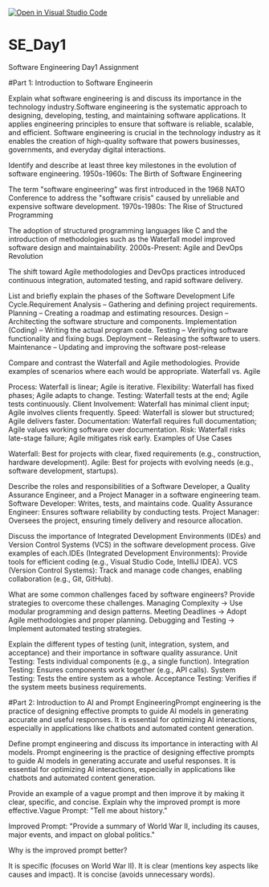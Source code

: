 [![Open in Visual Studio Code](https://classroom.github.com/assets/open-in-vscode-2e0aaae1b6195c2367325f4f02e2d04e9abb55f0b24a779b69b11b9e10269abc.svg)](https://classroom.github.com/online_ide?assignment_repo_id=18419014&assignment_repo_type=AssignmentRepo)
# SE_Day1
Software Engineering Day1 Assignment  

#Part 1: Introduction to Software Engineerin 

Explain what software engineering is and discuss its importance in the technology industry.Software engineering is the systematic approach to designing, developing, testing, and maintaining software applications. It applies engineering principles to ensure that software is reliable, scalable, and efficient. Software engineering is crucial in the technology industry as it enables the creation of high-quality software that powers businesses, governments, and everyday digital interactions. 


Identify and describe at least three key milestones in the evolution of software engineering. 1950s-1960s: The Birth of Software Engineering

The term "software engineering" was first introduced in the 1968 NATO Conference to address the "software crisis" caused by unreliable and expensive software development.
1970s-1980s: The Rise of Structured Programming

The adoption of structured programming languages like C and the introduction of methodologies such as the Waterfall model improved software design and maintainability.
2000s-Present: Agile and DevOps Revolution

The shift toward Agile methodologies and DevOps practices introduced continuous integration, automated testing, and rapid software delivery.


List and briefly explain the phases of the Software Development Life Cycle.Requirement Analysis – Gathering and defining project requirements.
Planning – Creating a roadmap and estimating resources.
Design – Architecting the software structure and components.
Implementation (Coding) – Writing the actual program code.
Testing – Verifying software functionality and fixing bugs.
Deployment – Releasing the software to users.
Maintenance – Updating and improving the software post-release 


Compare and contrast the Waterfall and Agile methodologies. Provide examples of scenarios where each would be appropriate. Waterfall vs. Agile

Process: Waterfall is linear; Agile is iterative.
Flexibility: Waterfall has fixed phases; Agile adapts to change.
Testing: Waterfall tests at the end; Agile tests continuously.
Client Involvement: Waterfall has minimal client input; Agile involves clients frequently.
Speed: Waterfall is slower but structured; Agile delivers faster.
Documentation: Waterfall requires full documentation; Agile values working software over documentation.
Risk: Waterfall risks late-stage failure; Agile mitigates risk early.
Examples of Use Cases

Waterfall: Best for projects with clear, fixed requirements (e.g., construction, hardware development).
Agile: Best for projects with evolving needs (e.g., software development, startups).


Describe the roles and responsibilities of a Software Developer, a Quality Assurance Engineer, and a Project Manager in a software engineering team. Software Developer: Writes, tests, and maintains code.
Quality Assurance Engineer: Ensures software reliability by conducting tests.
Project Manager: Oversees the project, ensuring timely delivery and resource allocation.


Discuss the importance of Integrated Development Environments (IDEs) and Version Control Systems (VCS) in the software development process. Give examples of each.IDEs (Integrated Development Environments): Provide tools for efficient coding (e.g., Visual Studio Code, IntelliJ IDEA).
VCS (Version Control Systems): Track and manage code changes, enabling collaboration (e.g., Git, GitHub). 


What are some common challenges faced by software engineers? Provide strategies to overcome these challenges. Managing Complexity → Use modular programming and design patterns.
Meeting Deadlines → Adopt Agile methodologies and proper planning.
Debugging and Testing → Implement automated testing strategies.



Explain the different types of testing (unit, integration, system, and acceptance) and their importance in software quality assurance. Unit Testing: Tests individual components (e.g., a single function).
Integration Testing: Ensures components work together (e.g., API calls).
System Testing: Tests the entire system as a whole.
Acceptance Testing: Verifies if the system meets business requirements.


#Part 2: Introduction to AI and Prompt EngineeringPrompt engineering is the practice of designing effective prompts to guide AI models in generating accurate and useful responses. It is essential for optimizing AI interactions, especially in applications like chatbots and automated content generation.


Define prompt engineering and discuss its importance in interacting with AI models. Prompt engineering is the practice of designing effective prompts to guide AI models in generating accurate and useful responses. It is essential for optimizing AI interactions, especially in applications like chatbots and automated content generation.


Provide an example of a vague prompt and then improve it by making it clear, specific, and concise. Explain why the improved prompt is more effective.Vague Prompt:
"Tell me about history."

Improved Prompt:
"Provide a summary of World War II, including its causes, major events, and impact on global politics."

Why is the improved prompt better?

It is specific (focuses on World War II).
It is clear (mentions key aspects like causes and impact).
It is concise (avoids unnecessary words).
